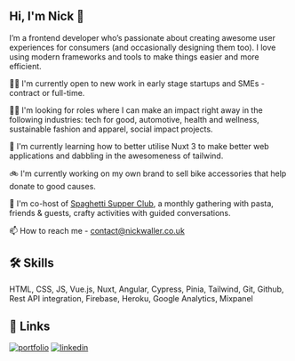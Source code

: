## Hi, I'm Nick 👋
I’m a frontend developer who’s passionate about creating awesome user experiences for consumers (and occasionally designing them too). I love using modern frameworks and tools to make things easier and more efficient.

👩‍💻 I'm currently open to new work in early stage startups and SMEs - contract or full-time.

👯‍♀️ I'm looking for roles where I can make an impact right away in the following industries: tech for good, automotive, health and wellness, sustainable fashion and apparel, social impact projects.

🧠 I'm currently learning how to better utilise Nuxt 3 to make better web applications and dabbling in the awesomeness of tailwind.

🚲 I'm currently working on my own brand to sell bike accessories that help donate to good causes.

🍝 I'm co-host of [Spaghetti Supper Club](https://spaghettisupper.club/), a monthly gathering with pasta, friends & guests, crafty activities with guided conversations.

📫 How to reach me - [contact@nickwaller.co.uk](mailto:contact@nickwaller.co.uk)


## 🛠 Skills
HTML, CSS, JS, Vue.js, Nuxt, Angular, Cypress, Pinia, Tailwind, Git, Github, Rest API integration, Firebase, Heroku, Google Analytics, Mixpanel


## 🔗 Links
[![portfolio](https://img.shields.io/badge/my_portfolio-000?style=for-the-badge&logo=ko-fi&logoColor=white)](https://nickwaller.couk/)
[![linkedin](https://img.shields.io/badge/linkedin-0A66C2?style=for-the-badge&logo=linkedin&logoColor=white)](https://www.linkedin.com/in/nickwaller/)

